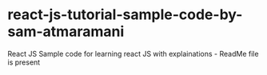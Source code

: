 # react-js-tutorial-sample-code-by-sam-atmaramani
React JS Sample code for learning react JS with explainations - ReadMe file is present 

